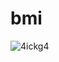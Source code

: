 # bmi



![4ickg4](https://user-images.githubusercontent.com/51445048/95879591-290d7200-0d94-11eb-8c17-7815dc6c085a.gif)
